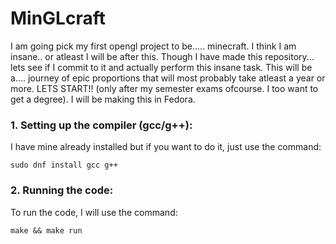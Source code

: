 # MinGLcraft

I am going pick my first opengl project to be..... minecraft. I think I am insane.. or atleast I will be after this.
Though I have made this repository... lets see if I commit to it and actually perform this insane task.
This will be a.... journey of epic proportions that will most probably take atleast a year or more. LETS START!! (only after my semester exams ofcourse. I too want to get a degree).
I will be making this in Fedora.


### 1. Setting up the compiler (gcc/g++):

I have mine already installed but if you want to do it, just use the command:

```
sudo dnf install gcc g++
```

### 2. Running the code:

To run the code, I will use the command:

```
make && make run
```
